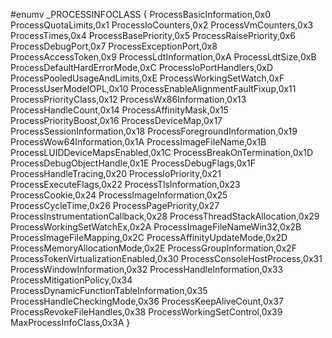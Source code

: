 #enumv _PROCESSINFOCLASS
{
ProcessBasicInformation,0x0
ProcessQuotaLimits,0x1
ProcessIoCounters,0x2
ProcessVmCounters,0x3
ProcessTimes,0x4
ProcessBasePriority,0x5
ProcessRaisePriority,0x6
ProcessDebugPort,0x7
ProcessExceptionPort,0x8
ProcessAccessToken,0x9
ProcessLdtInformation,0xA
ProcessLdtSize,0xB
ProcessDefaultHardErrorMode,0xC
ProcessIoPortHandlers,0xD
ProcessPooledUsageAndLimits,0xE
ProcessWorkingSetWatch,0xF
ProcessUserModeIOPL,0x10
ProcessEnableAlignmentFaultFixup,0x11
ProcessPriorityClass,0x12
ProcessWx86Information,0x13
ProcessHandleCount,0x14
ProcessAffinityMask,0x15
ProcessPriorityBoost,0x16
ProcessDeviceMap,0x17
ProcessSessionInformation,0x18
ProcessForegroundInformation,0x19
ProcessWow64Information,0x1A
ProcessImageFileName,0x1B
ProcessLUIDDeviceMapsEnabled,0x1C
ProcessBreakOnTermination,0x1D
ProcessDebugObjectHandle,0x1E
ProcessDebugFlags,0x1F
ProcessHandleTracing,0x20
ProcessIoPriority,0x21
ProcessExecuteFlags,0x22
ProcessTlsInformation,0x23
ProcessCookie,0x24
ProcessImageInformation,0x25
ProcessCycleTime,0x26
ProcessPagePriority,0x27
ProcessInstrumentationCallback,0x28
ProcessThreadStackAllocation,0x29
ProcessWorkingSetWatchEx,0x2A
ProcessImageFileNameWin32,0x2B
ProcessImageFileMapping,0x2C
ProcessAffinityUpdateMode,0x2D
ProcessMemoryAllocationMode,0x2E
ProcessGroupInformation,0x2F
ProcessTokenVirtualizationEnabled,0x30
ProcessConsoleHostProcess,0x31
ProcessWindowInformation,0x32
ProcessHandleInformation,0x33
ProcessMitigationPolicy,0x34
ProcessDynamicFunctionTableInformation,0x35
ProcessHandleCheckingMode,0x36
ProcessKeepAliveCount,0x37
ProcessRevokeFileHandles,0x38
ProcessWorkingSetControl,0x39
MaxProcessInfoClass,0x3A
}
